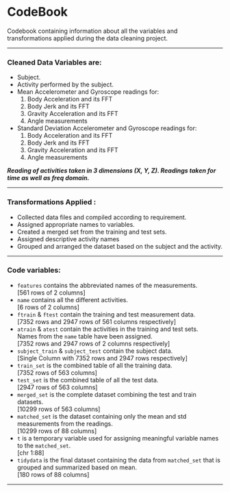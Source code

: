 # CodeBook
Codebook containing information about all the variables and transformations applied during the data cleaning project.

---

### Cleaned Data Variables are:
- Subject.
- Activity performed by the subject.  
- Mean Accelerometer and Gyroscope readings for:
    1. Body Acceleration and its FFT
    2. Body Jerk and its FFT
    3. Gravity Acceleration and its FFT
    4. Angle measurements  
- Standard Deviation Accelerometer and Gyroscope readings for:
    1. Body Acceleration and its FFT
    2. Body Jerk and its FFT
    3. Gravity Acceleration and its FFT
    4. Angle measurements

***Reading of activities taken in 3 dimensions (X, Y, Z). 
Readings taken for time as well as freq domain.***

---

### Transformations Applied :
- Collected data files and compiled according to requirement.
- Assigned appropriate names to variables.
- Created a merged set from the training and test sets.
- Assigned descriptive activity names
- Grouped and arranged the dataset based on the subject and the activity.

---

### Code variables:
- `features` contains the abbreviated names of the measurements.  
[561 rows of 2 columns] 
- `name` contains all the different activities.  
[6 rows of 2 columns]
- `ftrain` & `ftest` contain the training and test measurement data.  
[7352 rows and 2947 rows of 561 columns respectively]
- `atrain` & `atest` contain the activities in the training and test sets.  
Names from the `name` table have been assigned.  
[7352 rows and 2947 rows of 2 columns respectively]
- `subject_train` & `subject_test` contain the subject data.  
[Single Column with 7352 rows and 2947 rows respectively]
- `train_set` is the combined table of all the training data.  
[7352 rows of 563 columns]
- `test_set` is the combined table of all the test data.  
[2947 rows of 563 columns]
- `merged_set` is the complete dataset combining the test and train datasets.  
[10299 rows of 563 columns]
- `matched_set` is the dataset containing only the mean and std measurements from the readings.  
[10299 rows of 88 columns]
- `t` is a temporary variable used for assigning meaningful variable names to the ```matched_set```.  
[chr 1:88]
- `tidydata` is the final dataset containing the data from `matched_set` that is grouped and summarized based on mean.  
[180 rows of 88 columns]

---
